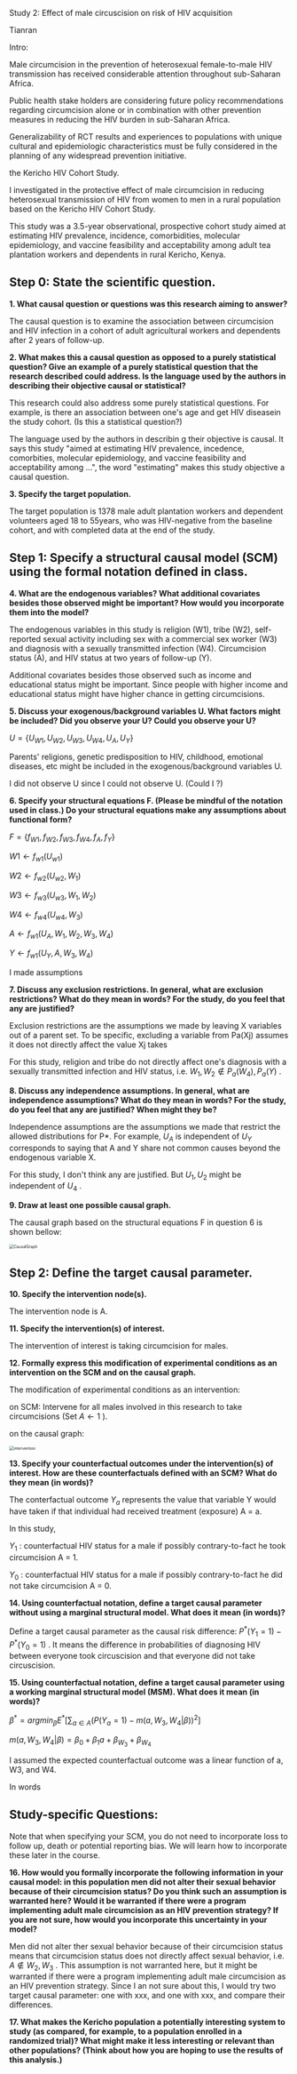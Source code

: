 Study 2: Effect of male circuscision on risk of HIV acquisition

Tianran

Intro:

Male circumcision in the prevention of heterosexual female-to-male HIV transmission has received considerable attention throughout sub-Saharan Africa. 

Public health stake holders are considering future policy recommendations regarding circumcision alone or in combination with other prevention measures in reducing the HIV burden in sub-Saharan Africa. 

Generalizability of RCT results and experiences to populations with unique cultural and epidemiologic characteristics must be fully considered in the planning of any widespread prevention initiative. 

the Kericho HIV Cohort Study.

I investigated in the protective effect of male circumcision in reducing heterosexual transmission of HIV from women to men in a rural population based on the Kericho HIV Cohort Study.

This study was a 3.5-year observational, prospective cohort study aimed at estimating HIV prevalence, incidence, comorbidities, molecular epidemiology, and vaccine feasibility and acceptability among adult tea plantation workers and dependents in rural Kericho, Kenya. 

## Step 0: State the scientific question.

**1. What causal question or questions was this research aiming to answer?**

The causal question is to examine the association between circumcision and HIV infection in a cohort of adult agricultural workers and dependents after 2 years of follow-up.

**2. What makes this a causal question as opposed to a purely statistical question? Give an example of a purely statistical question that the research described could address. Is the language used by the authors in describing their objective causal or statistical?**

This research could also address some purely statistical questions. For example, is there an association between one's age and get HIV diseasein the study cohort. (Is this a statistical question?)

The language used by the authors in describin g their objective is causal. It says this study "aimed at estimating HIV prevalence, incedence, comorbities, molecular epidemiology, and vaccine feasibility and acceptability among ...",  the word "estimating" makes this study objective a causal question.

**3. Specify the target population.**

The target population is 1378 male adult plantation workers and dependent volunteers aged 18 to 55years, who was HIV-negative from the baseline cohort, and with completed data at the end of the study.

## Step 1: Specify a structural causal model (SCM) using the formal notation defined in class.

**4. What are the endogenous variables? What additional covariates besides those observed might be important? How would you incorporate them into the model?**

The endogenous variables in this study is religion (W1), tribe (W2), self-reported sexual activity including sex with a commercial sex worker (W3) and diagnosis with a sexually transmitted infection (W4). Circumcision status (A), and HIV status at two years of follow-up (Y). 

Additional covariates besides those observed such as income and educational status might be important. Since people with higher income and educational status might have higher chance in getting circumcisions. 

**5. Discuss your exogenous/background variables U. What factors might be included? Did you observe your U? Could you observe your U?**

$U = \{U_{W1}, U_{W2}, U_{W3}, U_{W4}, U_{A}, U_{Y}\}$ 

Parents' religions, genetic predisposition to HIV, childhood, emotional diseases, etc might be included in the exogenous/background variables U.

I did not observe U since I could not observe U​. (Could I ?)

**6. Specify your structural equations F. (Please be mindful of the notation used in class.) Do your structural equations make any assumptions about functional form?**

$F = \{f_{W1}, f_{W2}, f_{W3}, f_{W4}, f_{A}, f_{Y}\}$ 

$W1 \leftarrow f_{w1}(U_{w1})$ 

$W2 \leftarrow f_{w2}(U_{w2}, W_1)$ 

$W3 \leftarrow f_{w3}(U_{w3}, W_1, W_2)$  

$W4 \leftarrow f_{w4}(U_{w4}, W_3)$ 

$A \leftarrow f_{w1}(U_A, W_1, W_2, W_3, W_4)$ 

$Y \leftarrow f_{w1}(U_{Y}, A, W_3, W_4)$ 

I made assumptions 

**7. Discuss any exclusion restrictions. In general, what are exclusion restrictions? What do they mean in words? For the study, do you feel that any are justified?**

Exclusion restrictions are the assumptions we made by leaving X variables out of a parent set. To be specific, excluding a variable from Pa(Xj) assumes it does not directly affect the value Xj takes

For this study, religion and tribe do not directly affect one's diagnosis with a sexually transmitted infection and HIV status, i.e. $W_1, W_2 \not\in P_a(W_4), P_a(Y)$ . 

**8. Discuss any independence assumptions. In general, what are independence assumptions? What do they mean in words? For the study, do you feel that any are justified? When might they be?**

Independence assumptions are the assumptions we made that restrict the allowed distributions for P*. For example, $U_A$  is independent of $U_Y$ corresponds to saying that A and Y share not common causes beyond the endogenous variable X.

For this study, I don't think any are justified. But $U_1, U_2$ might be independent of $U_4$ .

**9. Draw at least one possible causal graph.**

The causal graph based on the structural equations F in question 6 is shown bellow: 

<img src="./CausalGraph.png" alt="CausalGraph" style="zoom:50%;" />



## Step 2: Define the target causal parameter.

**10. Specify the intervention node(s).**

The intervention node is A.

**11. Specify the intervention(s) of interest.**

The intervention of interest is taking circumcision for males.

**12. Formally express this modification of experimental conditions as an intervention on the SCM and on the causal graph.**

The modification of experimental conditions as an intervention:

on SCM: Intervene for all males involved in this research to take circumcisions (Set $A \leftarrow 1$ ). 

on the causal graph:

<img src="./intervention.png" alt="intervention" style="zoom:50%;" />

**13. Specify your counterfactual outcomes under the intervention(s) of interest. How are these counterfactuals defined with an SCM? What do they mean (in words)?**

The conterfactual outcome $Y_a$ represents the value that variable Y would have taken if that individual had received treatment (exposure) A = a. 

In this study,

$Y_1$ : counterfactual HIV status for a male if possibly contrary-to-fact he took circumcision A = 1.

$Y_0$ : counterfactual HIV status for a male if possibly contrary-to-fact he did not take circumcision A = 0.  

**14. Using counterfactual notation, define a target causal parameter without using a marginal structural model. What does it mean (in words)?**

Define a target causal parameter as the causal risk difference: $P^*(Y_1 = 1) - P^*(Y_0 = 1)$ . It means the difference in probabilities of diagnosing HIV between everyone took circuscision and that everyone did not take circuscision. 

**15. Using counterfactual notation, define a target causal parameter using a working marginal structural model (MSM). What does it mean (in words)?**

$\beta^* = argmin_{\beta} E^*[\sum_{a\in A}(P(Y_a = 1) - m(a, W_3, W_4 | \beta))^2]$ 

$m(a, W_3, W_4|\beta) = \beta_0 + \beta_1a + \beta_{W_3} + \beta_{W_4}$ 

I assumed the expected counterfactual outcome was a linear function of a, W3, and W4.

In words

## Study-specific Questions:

Note that when specifying your SCM, you do not need to incorporate loss to follow up, death or potential reporting bias. We will learn how to incorporate these later in the course.

**16. How would you formally incorporate the following information in your causal model: in this population men did not alter their sexual behavior because of their circumcision status? Do you think such an assumption is warranted here? Would it be warranted if there were a program implementing adult male circumcision as an HIV prevention strategy? If you are not sure, how would you incorporate this uncertainty in your model?**

Men did not alter ther sexual behavior because of their circumcision status means that circumcision status does not directly affect sexual behavior, i.e. $A \not \in W_2, W_3$ . This assumption is not warranted here, but it might be warranted if there were a program implementing adult male circumcision as an HIV prevention strategy. Since I an not sure about this, I would try two target causal parameter: one with xxx, and one with xxx, and compare their differences.

**17. What makes the Kericho population a potentially interesting system to study (as compared, for example, to a population enrolled in a randomized trial)? What might make it less interesting or relevant than other populations? (Think about how you are hoping to use the results of this analysis.)**









